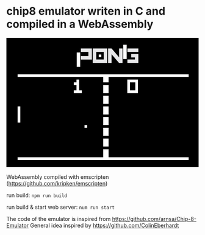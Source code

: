 # chip8 emulator writen in C and compiled in a WebAssembly

![Pong](pong-screen.png)

WebAssembly compiled with emscripten (https://github.com/kripken/emscripten)

run build: `npm run build`

run build & start web server: `num run start` 

The code of the emulator is inspired from https://github.com/arnsa/Chip-8-Emulator
General idea inspired by https://github.com/ColinEberhardt

